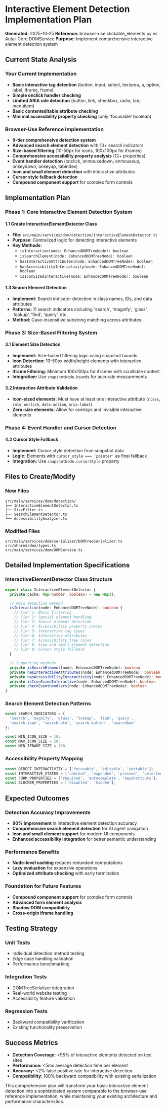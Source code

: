 # Interactive Element Detection Implementation Plan

**Generated:** 2025-10-25
**Reference:** browser-use clickable_elements.py vs Autai-Core DOMService
**Purpose:** Implement comprehensive interactive element detection system

## Current State Analysis

### Your Current Implementation
- **Basic interactive tag detection** (button, input, select, textarea, a, option, label, iframe, frame)
- **Simple onclick handler checking**
- **Limited ARIA role detection** (button, link, checkbox, radio, tab, menuitem)
- **Basic contenteditable attribute checking**
- **Minimal accessibility property checking** (only 'focusable' boolean)

### Browser-Use Reference Implementation
- **9-tier comprehensive detection system**
- **Advanced search element detection** with 10+ search indicators
- **Size-based filtering** (10-50px for icons, 100x100px for iframes)
- **Comprehensive accessibility property analysis** (12+ properties)
- **Event handler detection** (onclick, onmousedown, onmouseup, onkeydown, onkeyup, tabindex)
- **Icon and small element detection** with interactive attributes
- **Cursor style fallback detection**
- **Compound component support** for complex form controls

## Implementation Plan

### Phase 1: Core Interactive Element Detection System

#### 1.1 Create InteractiveElementDetector Class
- **File:** `src/main/services/dom/detection/InteractiveElementDetector.ts`
- **Purpose:** Centralized logic for detecting interactive elements
- **Key Methods:**
  - `isInteractive(node: EnhancedDOMTreeNode): boolean`
  - `isSearchElement(node: EnhancedDOMTreeNode): boolean`
  - `hasInteractiveAttributes(node: EnhancedDOMTreeNode): boolean`
  - `hasAccessibilityInteractivity(node: EnhancedDOMTreeNode): boolean`
  - `isIconSizedInteractive(node: EnhancedDOMTreeNode): boolean`


#### 1.3 Search Element Detection
- **Implement:** Search indicator detection in class names, IDs, and data attributes
- **Patterns:** 11 search indicators including 'search', 'magnify', 'glass', 'lookup', 'find', 'query', etc.
- **Method:** Case-insensitive substring matching across attributes

### Phase 3: Size-Based Filtering System

#### 3.1 Element Size Detection
- **Implement:** Size-based filtering logic using snapshot bounds
- **Icon Detection:** 10-50px width/height elements with interactive attributes
- **Iframe Filtering:** Minimum 100x100px for iframes with scrollable content
- **Integration:** Use `snapshotNode.bounds` for accurate measurements

#### 3.2 Interactive Attribute Validation
- **Icon-sized elements:** Must have at least one interactive attribute (`class`, `role`, `onclick`, `data-action`, `aria-label`)
- **Zero-size elements:** Allow for overlays and invisible interactive elements

### Phase 4: Event Handler and Cursor Detection


#### 4.2 Cursor Style Fallback
- **Implement:** Cursor style detection from snapshot data
- **Logic:** Elements with `cursor_style === 'pointer'` as final fallback
- **Integration:** Use `snapshotNode.cursorStyle` property

## Files to Create/Modify

### New Files
```
src/main/services/dom/detection/
├── InteractiveElementDetector.ts
├── SizeFilter.ts
├── SearchElementDetector.ts
└── AccessibilityAnalyzer.ts
```

### Modified Files
```
src/main/services/dom/serializer/DOMTreeSerializer.ts
src/shared/dom/types.ts
src/main/services/dom/DOMService.ts
```

## Detailed Implementation Specifications

### InteractiveElementDetector Class Structure

```typescript
export class InteractiveElementDetector {
  private cache: Map<number, boolean> = new Map();

  // Main detection method
  isInteractive(node: EnhancedDOMTreeNode): boolean {
    // Tier 1: Basic filtering
    // Tier 2: Special element handling
    // Tier 3: Search element detection
    // Tier 4: Accessibility property checks
    // Tier 5: Interactive tag types
    // Tier 6: Interactive attributes
    // Tier 7: Accessibility tree roles
    // Tier 8: Icon and small element detection
    // Tier 9: Cursor style fallback
  }

  // Supporting methods
  private isSearchElement(node: EnhancedDOMTreeNode): boolean
  private hasInteractiveAttributes(node: EnhancedDOMTreeNode): boolean
  private hasAccessibilityInteractivity(node: EnhancedDOMTreeNode): boolean
  private isIconSizedInteractive(node: EnhancedDOMTreeNode): boolean
  private checkEventHandlers(node: EnhancedDOMTreeNode): boolean
}
```

### Search Element Detection Patterns

```typescript
const SEARCH_INDICATORS = {
  'search', 'magnify', 'glass', 'lookup', 'find', 'query',
  'search-icon', 'search-btn', 'search-button', 'searchbox'
};

const MIN_ICON_SIZE = 10;
const MAX_ICON_SIZE = 50;
const MIN_IFRAME_SIZE = 100;
```

### Accessibility Property Mapping

```typescript
const DIRECT_INTERACTIVITY = ['focusable', 'editable', 'settable'];
const INTERACTIVE_STATES = ['checked', 'expanded', 'pressed', 'selected'];
const FORM_PROPERTIES = ['required', 'autocomplete', 'keyshortcuts'];
const BLOCKER_PROPERTIES = ['disabled', 'hidden'];
```


## Expected Outcomes

### Detection Accuracy Improvements
- **90% improvement** in interactive element detection accuracy
- **Comprehensive search element detection** for AI agent navigation
- **Icon and small element support** for modern UI components
- **Enhanced accessibility integration** for better semantic understanding

### Performance Benefits
- **Node-level caching** reduces redundant computations
- **Lazy evaluation** for expensive operations
- **Optimized attribute checking** with early termination

### Foundation for Future Features
- **Compound component support** for complex form controls
- **Advanced form element analysis**
- **Shadow DOM compatibility**
- **Cross-origin iframe handling**

## Testing Strategy

### Unit Tests
- Individual detection method testing
- Edge case handling validation
- Performance benchmarking

### Integration Tests
- DOMTreeSerializer integration
- Real-world website testing
- Accessibility feature validation

### Regression Tests
- Backward compatibility verification
- Existing functionality preservation

## Success Metrics

- **Detection Coverage:** >95% of interactive elements detected on test sites
- **Performance:** <5ms average detection time per element
- **Accuracy:** <2% false positive rate for interactive detection
- **Compatibility:** 100% backward compatibility with existing serialization

This comprehensive plan will transform your basic interactive element detection into a sophisticated system comparable to the browser-use reference implementation, while maintaining your existing architecture and performance characteristics.